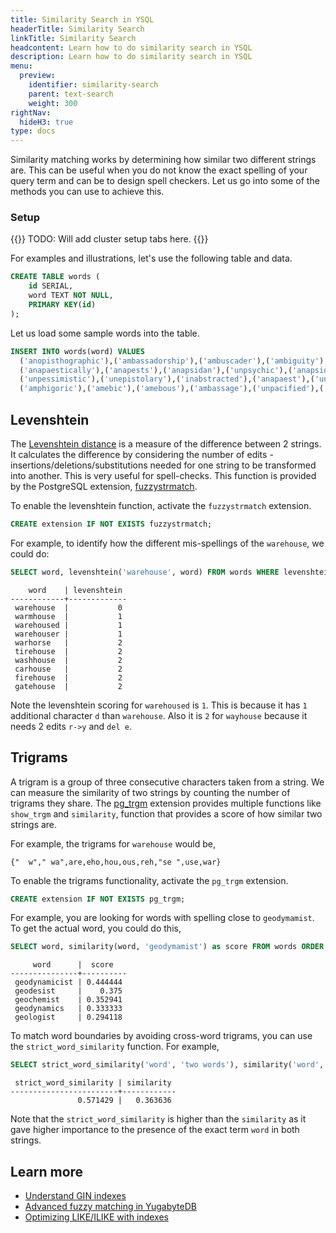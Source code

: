 ```yaml
---
title: Similarity Search in YSQL
headerTitle: Similarity Search
linkTitle: Similarity Search
headcontent: Learn how to do similarity search in YSQL
description: Learn how to do similarity search in YSQL
menu:
  preview:
    identifier: similarity-search
    parent: text-search
    weight: 300
rightNav:
  hideH3: true
type: docs
---
```


Similarity matching works by determining how similar two different strings are. This can be useful when you do not know the exact spelling of your query term and can be to design spell checkers. Let us go into some of the methods you can use to achieve this.

### Setup

{{<warning>}}
TODO: Will add cluster setup tabs here.
{{</warning>}}

For examples and illustrations, let's use the following table and data.

```sql
CREATE TABLE words (
    id SERIAL,
    word TEXT NOT NULL,
    PRIMARY KEY(id)
);
```

Let us load some sample words into the table.

```sql
INSERT INTO words(word) VALUES 
  ('anopisthographic'),('ambassadorship'),('ambuscader'),('ambiguity'),('ampycides'),
  ('anapaestically'),('anapests'),('anapsidan'),('unpsychic'),('anapsid'),
  ('unpessimistic'),('unepistolary'),('inabstracted'),('anapaest'),('unobstinate'),
  ('amphigoric'),('amebic'),('amebous'),('ambassage'),('unpacified'),('unposing');
```

## Levenshtein

The [Levenshtein distance](https://en.wikipedia.org/wiki/Levenshtein_distance) is a measure of the difference between 2 strings. It calculates the difference by considering the number of edits - insertions/deletions/substitutions needed for one string to be transformed into another. This is very useful for spell-checks. This function is provided by the PostgreSQL extension, [fuzzystrmatch](https://www.postgresql.org/docs/current/fuzzystrmatch.html).

To enable the levenshtein function, activate the `fuzzystrmatch` extension.

```sql
CREATE extension IF NOT EXISTS fuzzystrmatch;
```

For example, to identify how the different mis-spellings of the `warehouse`, we could do:

```sql
SELECT word, levenshtein('warehouse', word) FROM words WHERE levenshtein('warehouse', word) < 3  ORDER BY levenshtein('warehouse', word) ASC LIMIT 10;
```

```output
    word    | levenshtein
------------+-------------
 warehouse  |           0
 warmhouse  |           1
 warehoused |           1
 warehouser |           1
 warhorse   |           2
 tirehouse  |           2
 washhouse  |           2
 carhouse   |           2
 firehouse  |           2
 gatehouse  |           2
```

Note the levenshtein scoring for `warehoused` is `1`. This is because it has `1` additional character `d` than `warehouse`. Also it is `2` for `wayhouse` because it needs 2 edits `r->y` and `del e`.

## Trigrams

A trigram is a group of three consecutive characters taken from a string. We can measure the similarity of two strings by counting the number of trigrams they share. The [pg_trgm](https://www.postgresql.org/docs/15/pgtrgm.html) extension provides multiple functions like `show_trgm` and `similarity`,   function that provides a score of how similar two strings are. 

For example, the trigrams for `warehouse` would be,

```sql{class=output}
{"  w"," wa",are,eho,hou,ous,reh,"se ",use,war}
```

To enable the trigrams functionality, activate the `pg_trgm` extension.

```sql
CREATE extension IF NOT EXISTS pg_trgm;
```

For example, you are looking for words with spelling close to `geodymamist`. To get the actual word, you could do this,

```sql
SELECT word, similarity(word, 'geodymamist') as score FROM words ORDER BY score DESC LIMIT 5;
```

```output
     word      |  score
---------------+----------
 geodynamicist | 0.444444
 geodesist     |    0.375
 geochemist    | 0.352941
 geodynamics   | 0.333333
 geologist     | 0.294118
```

To match word boundaries by avoiding cross-word trigrams, you can use the `strict_word_similarity` function. For example,

```sql
SELECT strict_word_similarity('word', 'two words'), similarity('word', 'two words');
```

```output
 strict_word_similarity | similarity
------------------------+------------
               0.571429 |   0.363636
```

Note that the `strict_word_similarity` is higher than the `similarity` as it gave higher importance to the presence of the exact term `word` in both strings.

## Learn more

- [Understand GIN indexes](../../../../explore/indexes-constraints/gin/)
- [Advanced fuzzy matching in YugabyteDB](https://www.yugabyte.com/blog/fuzzy-matching-in-yugabytedb/)
- [Optimizing LIKE/ILIKE with indexes](https://www.yugabyte.com/blog/postgresql-like-query-performance-variations/)